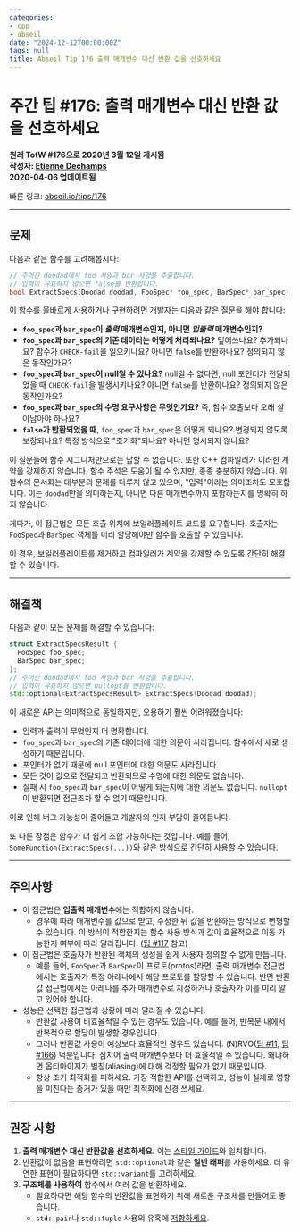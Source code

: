 ```yaml
---
categories:
- cpp
- abseil
date: "2024-12-12T00:00:00Z"
tags: null
title: Abseil Tip 176 출력 매개변수 대신 반환 값을 선호하세요
---
```



# 주간 팁 #176: 출력 매개변수 대신 반환 값을 선호하세요

**원래 TotW #176으로 2020년 3월 12일 게시됨**  
**작성자: [Etienne Dechamps](mailto:edechamps@google.com)**  
**2020-04-06 업데이트됨**

빠른 링크: [abseil.io/tips/176](https://abseil.io/tips/176)

---

## 문제

다음과 같은 함수를 고려해봅시다:

```cpp
// 주어진 doodad에서 foo 사양과 bar 사양을 추출합니다.
// 입력이 유효하지 않으면 false를 반환합니다.
bool ExtractSpecs(Doodad doodad, FooSpec* foo_spec, BarSpec* bar_spec);
```

이 함수를 올바르게 사용하거나 구현하려면 개발자는 다음과 같은 질문을 해야 합니다:

- **`foo_spec`과 `bar_spec`이 *출력* 매개변수인지, 아니면 *입출력* 매개변수인지?**
- **`foo_spec`과 `bar_spec`의 기존 데이터는 어떻게 처리되나요?** 덮어쓰나요? 추가되나요? 함수가 `CHECK-fail`을 일으키나요? 아니면 `false`를 반환하나요? 정의되지 않은 동작인가요?
- **`foo_spec`과 `bar_spec`이 null일 수 있나요?** null일 수 없다면, null 포인터가 전달되었을 때 `CHECK-fail`을 발생시키나요? 아니면 `false`를 반환하나요? 정의되지 않은 동작인가요?
- **`foo_spec`과 `bar_spec`의 수명 요구사항은 무엇인가요?** 즉, 함수 호출보다 오래 살아남아야 하나요?
- **`false`가 반환되었을 때**, `foo_spec`과 `bar_spec`은 어떻게 되나요? 변경되지 않도록 보장되나요? 특정 방식으로 "초기화"되나요? 아니면 명시되지 않나요?

이 질문들에 함수 시그니처만으로는 답할 수 없습니다. 또한 C++ 컴파일러가 이러한 계약을 강제하지 않습니다. 함수 주석은 도움이 될 수 있지만, 종종 충분하지 않습니다. 위 함수의 문서화는 대부분의 문제를 다루지 않고 있으며, "입력"이라는 의미조차도 모호합니다. 이는 `doodad`만을 의미하는지, 아니면 다른 매개변수까지 포함하는지를 명확히 하지 않습니다.

게다가, 이 접근법은 모든 호출 위치에 보일러플레이트 코드를 요구합니다. 호출자는 `FooSpec`과 `BarSpec` 객체를 미리 할당해야만 함수를 호출할 수 있습니다.

이 경우, 보일러플레이트를 제거하고 컴파일러가 계약을 강제할 수 있도록 간단히 해결할 수 있습니다.

---

## 해결책

다음과 같이 모든 문제를 해결할 수 있습니다:

```cpp
struct ExtractSpecsResult {
  FooSpec foo_spec;
  BarSpec bar_spec;
};
// 주어진 doodad에서 foo 사양과 bar 사양을 추출합니다.
// 입력이 유효하지 않으면 nullopt를 반환합니다.
std::optional<ExtractSpecsResult> ExtractSpecs(Doodad doodad);
```

이 새로운 API는 의미적으로 동일하지만, 오용하기 훨씬 어려워졌습니다:

- 입력과 출력이 무엇인지 더 명확합니다.
- `foo_spec`과 `bar_spec`의 기존 데이터에 대한 의문이 사라집니다. 함수에서 새로 생성하기 때문입니다.
- 포인터가 없기 때문에 null 포인터에 대한 의문도 사라집니다.
- 모든 것이 값으로 전달되고 반환되므로 수명에 대한 의문도 없습니다.
- 실패 시 `foo_spec`과 `bar_spec`이 어떻게 되는지에 대한 의문도 없습니다. `nullopt`이 반환되면 접근조차 할 수 없기 때문입니다.

이로 인해 버그 가능성이 줄어들고 개발자의 인지 부담이 줄어듭니다.

또 다른 장점은 함수가 더 쉽게 조합 가능하다는 것입니다. 예를 들어, `SomeFunction(ExtractSpecs(...))`와 같은 방식으로 간단히 사용할 수 있습니다.

---

## 주의사항

- 이 접근법은 **입출력 매개변수**에는 적합하지 않습니다.
  - 경우에 따라 매개변수를 값으로 받고, 수정한 뒤 값을 반환하는 방식으로 변형할 수 있습니다. 이 방식이 적합한지는 함수 사용 방식과 값이 효율적으로 이동 가능한지 여부에 따라 달라집니다. ([팁 #117](/tips/117) 참고)
- 이 접근법은 호출자가 반환된 객체의 생성을 쉽게 사용자 정의할 수 없게 만듭니다.
  - 예를 들어, `FooSpec`과 `BarSpec`이 프로토(protos)라면, 출력 매개변수 접근법에서는 호출자가 특정 아레나에서 해당 프로토를 할당할 수 있습니다. 반면 반환값 접근법에서는 아레나를 추가 매개변수로 지정하거나 호출자가 이를 미리 알고 있어야 합니다.
- 성능은 선택한 접근법과 상황에 따라 달라질 수 있습니다.
  - 반환값 사용이 비효율적일 수 있는 경우도 있습니다. 예를 들어, 반복문 내에서 반복적으로 할당이 발생할 경우입니다.
  - 그러나 반환값 사용이 예상보다 효율적인 경우도 있습니다. (N)RVO([팁 #11](/tips/11), [팁 #166](/tips/166)) 덕분입니다. 심지어 출력 매개변수보다 더 효율적일 수 있습니다. 왜냐하면 옵티마이저가 별칭(aliasing)에 대해 걱정할 필요가 없기 때문입니다.
  - 항상 조기 최적화를 피하세요. 가장 적합한 API를 선택하고, 성능이 실제로 영향을 미친다는 증거가 있을 때만 최적화에 신경 쓰세요.

---

## 권장 사항

1. **출력 매개변수 대신 반환값을 선호하세요.** 이는 [스타일 가이드](https://google.github.io/styleguide/cppguide.html#Output_Parameters)와 일치합니다.
2. 반환값이 없음을 표현하려면 `std::optional`과 같은 **일반 래퍼**를 사용하세요. 더 유연한 표현이 필요하다면 `std::variant`를 고려하세요.
3. **구조체를 사용하여** 함수에서 여러 값을 반환하세요.
   - 필요하다면 해당 함수의 반환값을 표현하기 위해 새로운 구조체를 만들어도 좋습니다.
   - `std::pair`나 `std::tuple` 사용의 유혹에 [저항하세요](https://google.github.io/styleguide/cppguide.html#Structs_vs._Tuples).